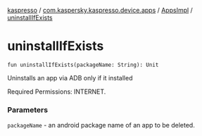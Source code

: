 [kaspresso](../../index.md) / [com.kaspersky.kaspresso.device.apps](../index.md) / [AppsImpl](index.md) / [uninstallIfExists](./uninstall-if-exists.md)

# uninstallIfExists

`fun uninstallIfExists(packageName: String): Unit`

Uninstalls an app via ADB only if it installed

Required Permissions: INTERNET.

### Parameters

`packageName` - an android package name of an app to be deleted.